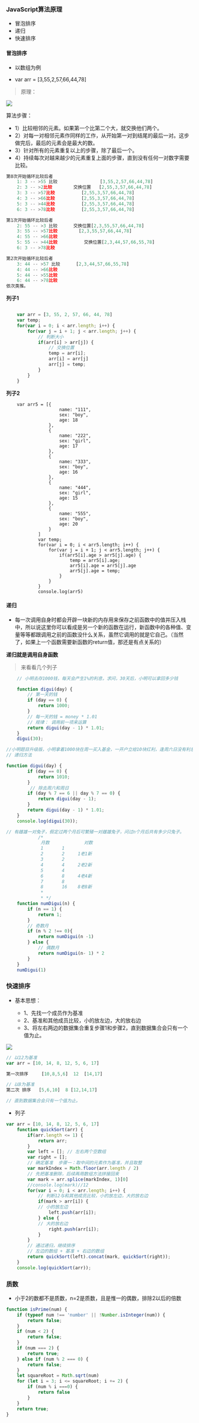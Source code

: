 ### JavaScript算法原理

- 冒泡排序
- 递归
- 快速排序

#### 冒泡排序

- 以数组为例

- var arr = [3,55,2,57,66,44,78]

> 原理：

![](http://i.imgur.com/sSwJFV2.gif)

算法步骤：

- 1）比较相邻的元素。如果第一个比第二个大，就交换他们两个。
- 2）对每一对相邻元素作同样的工作，从开始第一对到结尾的最后一对。这步做完后，最后的元素会是最大的数。
- 3）针对所有的元素重复以上的步骤，除了最后一个。
- 4）持续每次对越来越少的元素重复上面的步骤，直到没有任何一对数字需要比较。

```JavaScript
第0次开始循环比较后者
 	1: 3 -- >55 比较      		  [3,55,2,57,66,44,78]
 	2: 3 -- >2比较        交换位置   [2,55,3,57,66,44,78]
 	3: 3 -- >57比较          [2,55,3,57,66,44,78]
 	4: 3 -- >66比较          [2,55,3,57,66,44,78]
 	5: 3 -- >44比较          [2,55,3,57,66,44,78]
 	6: 3 -- >78比较          [2,55,3,57,66,44,78]

第1次开始循环比较后者
 	2: 55 -- >3 比较      交换位置[2,3,55,57,66,44,78]
 	3: 55 -- >57比较        [2,3,55,57,66,44,78]
 	4: 55 -- >66比较          
 	5: 55 -- >44比较          交换位置[2,3,44,57,66,55,78]
 	6: 3 -- >78比较

第2次开始循环比较后者
 	3: 44 -- >57 比较      [2,3,44,57,66,55,78]
 	4: 44 -- >66比较       
 	5: 44 -- >55比较          
 	6: 44 -- >78比较        
依次类推。
```
**列子1**
```JavaScript

	var arr = [3, 55, 2, 57, 66, 44, 78]
	var temp;
	for(var i = 0; i < arr.length; i++) {
		for(var j = i + 1; j < arr.length; j++) {
			// 判断大小
			if(arr[i] > arr[j]) {
				// 交换位置
				temp = arr[i];
				arr[i] = arr[j]
				arr[j] = temp;
			}
		}
	}

```

**列子2**
```javascrpt
	var arr5 = [{
					name: "111",
					sex: "boy",
					age: 18
				},
				{
					name: "222",
					sex: "girl",
					age: 17
				},
				{
					name: "333",
					sex: "boy",
					age: 16
				},
				{
					name: "444",
					sex: "girl",
					age: 15
				},
				{
					name: "555",
					sex: "boy",
					age: 20
				}
			]
			var temp;
			for(var i = 0; i < arr5.length; i++) {
				for(var j = i + 1; j < arr5.length; j++) {
					if(arr5[i].age > arr5[j].age) {
						temp = arr5[i].age;
						arr5[i].age = arr5[j].age
						arr5[j].age = temp;
					}
				}
			}
			console.log(arr5)
```
#### 递归

- 每一次调用自身时都会开辟一块新的内存用来保存之前函数中的值并压入栈中，所以说这里你可以看成是另一个新的函数在运行，新函数中的各种值、变量等等都跟调用之前的函数没什么关系，虽然它调用的就是它自己。（当然了，如果上一个函数需要新函数的return值，那还是有点关系的）

**递归就是调用自身函数**

> 来看看几个列子

```JavaScript
	// 小明去存1000钱，每天会产生1%的利息，求问，30天后，小明可以拿回多少钱

	function digui(day) {
		// 第一天的钱
		if (day == 0) {
			return 1000;
		}
		// 每一天的钱 = money * 1.01
		// 规律： 调用前一项来运算
		return digui(day - 1) * 1.01;
	}
	digui(30);

```

```javascript
//小明题目升级版，小明拿着1000块在周一买入基金，一开户立给10块红利，逢周六日没有利息，平时利息为1%，请问30天后，小明可以拿回多少钱？
// 递归方法

function digui(day) {
		if (day == 0) {
			return 1010;
		}
		 // 除去周六和周日
		if (day % 7 == 6 || day % 7 == 0) {
			return digui(day - 1);
		}
		return digui(day - 1) * 1.01;
	}
	console.log(digui(30));

```

```javascript
// 有雌雄一对兔子，假定过两个月后可繁殖一对雌雄兔子，问过n个月后共有多少只兔子。
			/*
			 月数             对数               
			 1       1
			 2       2     1老1新
			 3       2	  
			 4       4	   2老2新
			 5       4     
			 6       8     4老4新
			 7       8
			 8       16    8老8新
			 *
			 * */
	function numDigui(n) {
		if (n == 1) {
			return 1;
		}
		// 奇数月
		if (n % 2 !== 0){
			return numDigui(n -1)
		} else {
			// 偶数月
			return numDigui(n- 1) * 2
		}
	}
	numDigui(1)
```

### 快速排序

- 基本思想：

	-  1、先找一个成员作为基准
	-  2、基准和其他成员比较，小的放左边，大的放右边
	-  3、将左右两边的数据集合重复步骤1和步骤2，直到数据集合会只有一个值为止。

![](http://i.imgur.com/dERn9JJ.gif)

```javascript
// 以12为基准
var arr = [10, 14, 8, 12, 5, 6, 17]

第一次排序     [10,8,5,6]  12  [14,17]

// 以8为基准
第二次 排序   [5,6,10]  8 [12,14,17]

// 直到数据集合会只有一个值为止。
```

- 列子
```javascript
var arr = [10, 14, 8, 12, 5, 6, 17]
	function quickSort(arr) {
		if(arr.length <= 1) {
			return arr;
		}
		var left = []; // 左右两个空数组
		var right = [];
		// 确定基准  步骤一：取中间的元素作为基准，并且取整
		var markIndex = Math.floor(arr.length / 2)
		// 先把基准删除，后续再用数组方法拼接回来
		var mark = arr.splice(markIndex, 1)[0]
		//console.log(mark)//12
		for(var i = 0; i < arr.length; i++) {
			// 判断12与和其他成员比较，小的放左边，大的放右边
			if(mark > arr[i]) {
			// 小的放左边
				left.push(arr[i]);
			} else {
			// 大的放右边
				right.push(arr[i]);
			}
		}
		// 通过递归，继续排序
		// 左边的数组 + 基准 + 右边的数组
		return quickSort(left).concat(mark, quickSort(right));
	}
	console.log(quickSort(arr));
```
### 质数

- 小于2的数都不是质数，n=2是质数，且是惟一的偶数，排除2以后的倍数

```js
function isPrime(num) {
    if (typeof num !== 'number' || !Number.isInteger(num)) {
        return false;
    }
    if (num < 2) {
        return false;
    }
    if (num === 2) {
        return true;
    } else if (num % 2 === 0) {
        return false;
    }
    let squareRoot = Math.sqrt(num)
    for (let i = 3; i <= squareRoot; i += 2) {
        if (num % i ===0) {
            return false
        }
    }
    return true;
}
```
